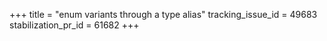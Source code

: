 +++
title = "enum variants through a type alias"
tracking_issue_id = 49683
stabilization_pr_id = 61682
+++
